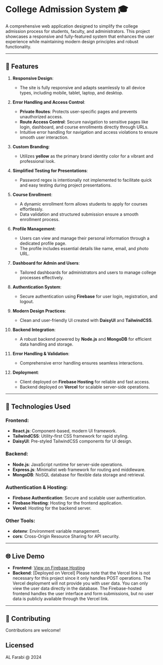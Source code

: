 # College Admission System 🎓  

A comprehensive web application designed to simplify the college admission process for students, faculty, and administrators. This project showcases a responsive and fully-featured system that enhances the user experience while maintaining modern design principles and robust functionality.

---

## 🌟 Features

1. **Responsive Design**:  
   - The site is fully responsive and adapts seamlessly to all device types, including mobile, tablet, laptop, and desktop.  

2. **Error Handling and Access Control**:  
   - **Private Routes**: Protects user-specific pages and prevents unauthorized access.  
   - **Route Access Control**: Secure navigation to sensitive pages like login, dashboard, and course enrollments directly through URLs.  
   - Intuitive error handling for navigation and access violations to ensure smooth user interaction.  

3. **Custom Branding**:  
   - Utilizes **yellow** as the primary brand identity color for a vibrant and professional look.  

4. **Simplified Testing for Presentations**:  
   - Password regex is intentionally not implemented to facilitate quick and easy testing during project presentations.  

5. **Course Enrollment**:  
   - A dynamic enrollment form allows students to apply for courses effortlessly.  
   - Data validation and structured submission ensure a smooth enrollment process.  

6. **Profile Management**:  
   - Users can view and manage their personal information through a dedicated profile page.  
   - The profile includes essential details like name, email, and photo URL.  

7. **Dashboard for Admin and Users**:  
   - Tailored dashboards for administrators and users to manage college processes effectively.  

8. **Authentication System**:  
   - Secure authentication using **Firebase** for user login, registration, and logout.  

9. **Modern Design Practices**:  
   - Clean and user-friendly UI created with **DaisyUI** and **TailwindCSS**.  

10. **Backend Integration**:  
    - A robust backend powered by **Node.js** and **MongoDB** for efficient data handling and storage.  

11. **Error Handling & Validation**:  
    - Comprehensive error handling ensures seamless interactions.  

12. **Deployment**:  
    - Client deployed on **Firebase Hosting** for reliable and fast access.  
    - Backend deployed on **Vercel** for scalable server-side operations.  

---

## 🔧 Technologies Used

### Frontend:
- **React.js**: Component-based, modern UI framework.  
- **TailwindCSS**: Utility-first CSS framework for rapid styling.  
- **DaisyUI**: Pre-styled TailwindCSS components for UI design.  

### Backend:
- **Node.js**: JavaScript runtime for server-side operations.  
- **Express.js**: Minimalist web framework for routing and middleware.  
- **MongoDB**: NoSQL database for flexible data storage and retrieval.  

### Authentication & Hosting:
- **Firebase Authentication**: Secure and scalable user authentication.  
- **Firebase Hosting**: Hosting for the frontend application.  
- **Vercel**: Hosting for the backend server.  

### Other Tools:
- **dotenv**: Environment variable management.  
- **cors**: Cross-Origin Resource Sharing for API security.  

---

## 🌐 Live Demo

- **Frontend**: [View on Firebase Hosting](https://college-admission-system-bb0ee.web.app/)  
- **Backend**: [Deployed on Vercel] Please note that the Vercel link is not necessary for this project since it only handles POST operations. The Vercel deployment will not provide you with user data. You can only view the user data directly in the database. The Firebase-hosted frontend handles the user interface and form submissions, but no user data is publicly available through the Vercel link.

 

---

## 🤝 Contributing

Contributions are welcome!

## Licensed 

AL Farabi @ 2024